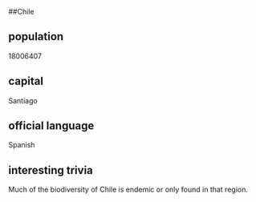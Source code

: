 ##Chile
## population 
18006407

## capital
Santiago
 
## official language
Spanish

## interesting trivia
Much of the biodiversity of Chile is endemic or only found in that region.


